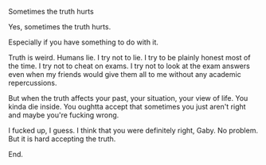 Sometimes the truth hurts

Yes, sometimes the truth hurts.

Especially if you have something to do with it.

Truth is weird. Humans lie. I try not to lie. I try to be
plainly honest most of the time. I try not to cheat on 
exams. I try not to look at the exam answers even when my
friends would give them all to me without any academic 
repercussions.

But when the truth affects your past, your situation,
your view of life. You kinda die inside. You oughtta accept
that sometimes you just aren't right and maybe you're
fucking wrong.

I fucked up, I guess. I think that you were definitely right,
Gaby. No problem. But it is hard accepting the truth.

End.


